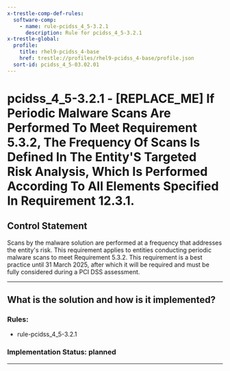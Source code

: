 ```yaml
---
x-trestle-comp-def-rules:
  software-comp:
    - name: rule-pcidss_4_5-3.2.1
      description: Rule for pcidss_4_5-3.2.1
x-trestle-global:
  profile:
    title: rhel9-pcidss_4-base
    href: trestle://profiles/rhel9-pcidss_4-base/profile.json
  sort-id: pcidss_4_5-03.02.01
---
```


# pcidss_4_5-3.2.1 - \[REPLACE_ME\] If Periodic Malware Scans Are Performed To Meet Requirement 5.3.2, The Frequency Of Scans Is Defined In The Entity'S Targeted Risk Analysis, Which Is Performed According To All Elements Specified In Requirement 12.3.1.

## Control Statement

Scans by the malware solution are performed at a frequency that addresses the entity's
risk. This requirement applies to entities conducting periodic malware scans to meet
Requirement 5.3.2. This requirement is a best practice until 31 March 2025, after which
it will be required and must be fully considered during a PCI DSS assessment.

______________________________________________________________________

## What is the solution and how is it implemented?

<!-- For implementation status enter one of: implemented, partial, planned, alternative, not-applicable -->

<!-- Note that the list of rules under ### Rules: is read-only and changes will not be captured after assembly to JSON -->

<!-- Add control implementation description here for control: pcidss_4_5-3.2.1 -->

### Rules:

  - rule-pcidss_4_5-3.2.1

### Implementation Status: planned

______________________________________________________________________
